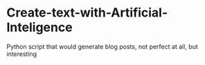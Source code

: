 # Create-text-with-Artificial-Inteligence
Python script that would generate blog posts, not perfect at all, but interesting
